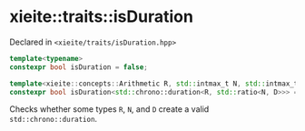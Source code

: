 # xieite::traits::isDuration
Declared in `<xieite/traits/isDuration.hpp>`
```cpp
template<typename>
constexpr bool isDuration = false;

template<xieite::concepts::Arithmetic R, std::intmax_t N, std::intmax_t D>
constexpr bool isDuration<std::chrono::duration<R, std::ratio<N, D>>> = true;
```
Checks whether some types `R`, `N`, and `D` create a valid `std::chrono::duration`.
